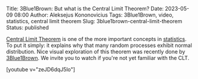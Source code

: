 Title: 3Blue1Brown: But what is the Central Limit Theorem?
Date: 2023-05-09 08:00
Author: Aleksejus Kononovicius
Tags: 3Blue1Brown, video, statistics, central limit theorem
Slug: 3blue1brown-central-limit-theorem
Status: published

[Central Limit Theorem](/tag/central-limit-theorem/) is one of the more
important concepts in [statistics](/tag/statistics/). To put it simply: it
explains why that many random processes exhibit normal distribution. Nice
visual exploration of this theorem was recently done by
[3Blue1Brown](/tag/3blue1brown/). We invite you to watch if you're not yet
familiar with the CLT.

[youtube v="zeJD6dqJ5lo"]
